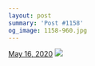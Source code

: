 ```yaml
---
layout: post
summary: 'Post #1158'
og_image: 1158-960.jpg
---
```


<p>
  <time>
    <a href="/1158">May 16, 2020</a>
  </time>
  <a href="/1158">
    <img src="{{ site.assets_url }}/1158-480.jpg" srcset="{{ site.assets_url }}/1158-240.jpg 240w, {{ site.assets_url }}/1158-480.jpg 480w, {{ site.assets_url }}/1158-720.jpg 720w, {{ site.assets_url }}/1158-960.jpg 960w" sizes="(min-width: 700px) 50vw, calc(100vw - 2rem)" />
  </a>
</p>
